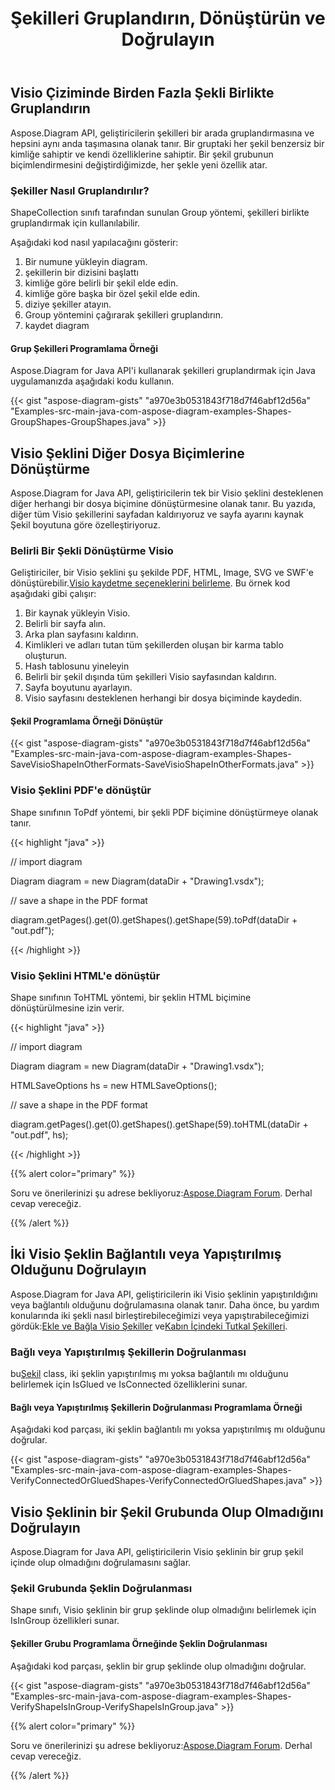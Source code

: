 ﻿---
title: Şekilleri Gruplandırın, Dönüştürün ve Doğrulayın
type: docs
weight: 50
url: /tr/java/group-convert-and-verify-shapes/
---
## **Visio Çiziminde Birden Fazla Şekli Birlikte Gruplandırın**
Aspose.Diagram API, geliştiricilerin şekilleri bir arada gruplandırmasına ve hepsini aynı anda taşımasına olanak tanır. Bir gruptaki her şekil benzersiz bir kimliğe sahiptir ve kendi özelliklerine sahiptir. Bir şekil grubunun biçimlendirmesini değiştirdiğimizde, her şekle yeni özellik atar.
### **Şekiller Nasıl Gruplandırılır?**
ShapeCollection sınıfı tarafından sunulan Group yöntemi, şekilleri birlikte gruplandırmak için kullanılabilir.

Aşağıdaki kod nasıl yapılacağını gösterir:

1. Bir numune yükleyin diagram.
1. şekillerin bir dizisini başlattı
1. kimliğe göre belirli bir şekil elde edin.
1. kimliğe göre başka bir özel şekil elde edin.
1. diziye şekiller atayın.
1. Group yöntemini çağırarak şekilleri gruplandırın.
1. kaydet diagram
#### **Grup Şekilleri Programlama Örneği**
Aspose.Diagram for Java API'i kullanarak şekilleri gruplandırmak için Java uygulamanızda aşağıdaki kodu kullanın.

{{< gist "aspose-diagram-gists" "a970e3b0531843f718d7f46abf12d56a" "Examples-src-main-java-com-aspose-diagram-examples-Shapes-GroupShapes-GroupShapes.java" >}}
## **Visio Şeklini Diğer Dosya Biçimlerine Dönüştürme**
Aspose.Diagram for Java API, geliştiricilerin tek bir Visio şeklini desteklenen diğer herhangi bir dosya biçimine dönüştürmesine olanak tanır. Bu yazıda, diğer tüm Visio şekillerini sayfadan kaldırıyoruz ve sayfa ayarını kaynak Şekil boyutuna göre özelleştiriyoruz.
### **Belirli Bir Şekli Dönüştürme Visio**
 Geliştiriciler, bir Visio şeklini şu şekilde PDF, HTML, Image, SVG ve SWF'e dönüştürebilir.[Visio kaydetme seçeneklerini belirleme]().
Bu örnek kod aşağıdaki gibi çalışır:

1. Bir kaynak yükleyin Visio.
1. Belirli bir sayfa alın.
1. Arka plan sayfasını kaldırın.
1. Kimlikleri ve adları tutan tüm şekillerden oluşan bir karma tablo oluşturun.
1. Hash tablosunu yineleyin
1. Belirli bir şekil dışında tüm şekilleri Visio sayfasından kaldırın.
1. Sayfa boyutunu ayarlayın.
1. Visio sayfasını desteklenen herhangi bir dosya biçiminde kaydedin.
#### **Şekil Programlama Örneği Dönüştür**
{{< gist "aspose-diagram-gists" "a970e3b0531843f718d7f46abf12d56a" "Examples-src-main-java-com-aspose-diagram-examples-Shapes-SaveVisioShapeInOtherFormats-SaveVisioShapeInOtherFormats.java" >}}
### **Visio Şeklini PDF'e dönüştür**
Shape sınıfının ToPdf yöntemi, bir şekli PDF biçimine dönüştürmeye olanak tanır.

{{< highlight "java" >}}

 // import diagram

Diagram diagram = new Diagram(dataDir + "Drawing1.vsdx");

// save a shape in the PDF format

diagram.getPages().get(0).getShapes().getShape(59).toPdf(dataDir + "out.pdf");

{{< /highlight >}}
### **Visio Şeklini HTML'e dönüştür**
Shape sınıfının ToHTML yöntemi, bir şeklin HTML biçimine dönüştürülmesine izin verir.

{{< highlight "java" >}}

 // import diagram

Diagram diagram = new Diagram(dataDir + "Drawing1.vsdx");

HTMLSaveOptions hs = new HTMLSaveOptions();

// save a shape in the PDF format

diagram.getPages().get(0).getShapes().getShape(59).toHTML(dataDir + "out.pdf", hs);

{{< /highlight >}}

{{% alert color="primary" %}} 

 Soru ve önerilerinizi şu adrese bekliyoruz:[Aspose.Diagram Forum](https://forum.aspose.com/c/diagram/17). Derhal cevap vereceğiz.

{{% /alert %}} 
## **İki Visio Şeklin Bağlantılı veya Yapıştırılmış Olduğunu Doğrulayın**
 Aspose.Diagram for Java API, geliştiricilerin iki Visio şeklinin yapıştırıldığını veya bağlantılı olduğunu doğrulamasına olanak tanır. Daha önce, bu yardım konularında iki şekli nasıl birleştirebileceğimizi veya yapıştırabileceğimizi gördük:[Ekle ve Bağla Visio Şekiller](/diagram/tr/java/add-and-connect-visio-shapes/) ve[Kabın İçindeki Tutkal Şekilleri](/diagram/tr/java/working-with-shapes-gluing/).
### **Bağlı veya Yapıştırılmış Şekillerin Doğrulanması**
 bu[Şekil](https://reference.aspose.com/diagram/java/com.aspose.diagram/shape) class, iki şeklin yapıştırılmış mı yoksa bağlantılı mı olduğunu belirlemek için IsGlued ve IsConnected özelliklerini sunar.
#### **Bağlı veya Yapıştırılmış Şekillerin Doğrulanması Programlama Örneği**
Aşağıdaki kod parçası, iki şeklin bağlantılı mı yoksa yapıştırılmış mı olduğunu doğrular.

{{< gist "aspose-diagram-gists" "a970e3b0531843f718d7f46abf12d56a" "Examples-src-main-java-com-aspose-diagram-examples-Shapes-VerifyConnectedOrGluedShapes-VerifyConnectedOrGluedShapes.java" >}}
## **Visio Şeklinin bir Şekil Grubunda Olup Olmadığını Doğrulayın**
Aspose.Diagram for Java API, geliştiricilerin Visio şeklinin bir grup şekil içinde olup olmadığını doğrulamasını sağlar.
### **Şekil Grubunda Şeklin Doğrulanması**
Shape sınıfı, Visio şeklinin bir grup şeklinde olup olmadığını belirlemek için IsInGroup özellikleri sunar.
#### **Şekiller Grubu Programlama Örneğinde Şeklin Doğrulanması**
Aşağıdaki kod parçası, şeklin bir grup şeklinde olup olmadığını doğrular.

{{< gist "aspose-diagram-gists" "a970e3b0531843f718d7f46abf12d56a" "Examples-src-main-java-com-aspose-diagram-examples-Shapes-VerifyShapeIsInGroup-VerifyShapeIsInGroup.java" >}}

{{% alert color="primary" %}} 

 Soru ve önerilerinizi şu adrese bekliyoruz:[Aspose.Diagram Forum](https://forum.aspose.com/c/diagram/17). Derhal cevap vereceğiz.

{{% /alert %}}
